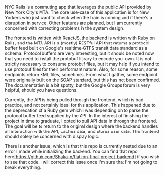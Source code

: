NYC Rails is a commuting app that leverages the public API provided by New York City's MTA. The core use-case of this application is for New Yorkers who
just want to check when the train is coming and if there's a disruption in service. Other features are planned, but I am currently concerned with correcting
problems in the system design.

The frontend is written with ReactJS, the backend is written with Ruby on Rails, and the MTA API is a (mostly) RESTful API that returns a protocol buffer feed built on Google's 
realtime-GTFS transit data standard as a schema. Protocol buffers are very interesting, but it should be noted now that you need to install the protobuf library to
encode your own. It is not strictly necessary to consume protobuf files, but it may help if you intend to use protobuf files for their performant nature.
Also, for some reason, some endpoints return XML files, sometimes. From what I gather, some endpoint were originally built on the SOAP standard, but this has not been confirmed.
The documentation is a bit spotty, but the Google Groups forum is very helpful, should you have questions.

Currently, the API is being pulled through the frontend, which is bad practice, and not certainly ideal for this application. This happened due to the deprecation
of a Ruby gem which I was depending on to parse the protocol buffer feed supplied by the API. In the interest of finishing the project in time to graduate, I opted 
to pull API data in through the frontend. The goal will be to return to the original design where the backend handles all interaction with the API, caches data,
and stores user data. The frontend should solely be concerned with display logic.

There is another issue, which is that this repo is currently nested due to an error I made while initializing the backend. You can find that repo here[https://github.com/Shaka-n/flatiron-final-project-backend] if you wish to see that code.
I will correct this issue once I'm sure that I'm not going to break everything.
